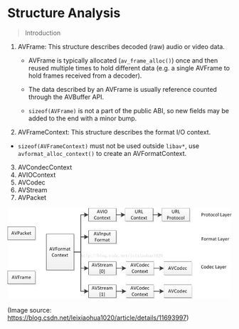 # Structure Analysis

 

> Introduction 

1. AVFrame: This structure describes decoded (raw) audio or video data.

   - AVFrame is typically allocated (`av_frame_alloc()`) once and then reused multiple times to hold different data (e.g. a single AVFrame to hold frames received from a decoder). 

   - The data described by an AVFrame is usually reference counted through the AVBuffer API.

   - `sizeof(AVFrame)` is not a part of the public ABI, so new fields may be added to the end with a minor bump.
2. AVFrameContext: This structure describes the format I/O context. 
- `sizeof(AVFrameContext)` must not be used outside `libav*`, use `avformat_alloc_context()` to create an AVFormatContext.
3. AVCondecContext
4. AVIOContext
5. AVCodec
6. AVStream
7. AVPacket



 ![structure](assets\structure.jfif) 

(Image source: https://blog.csdn.net/leixiaohua1020/article/details/11693997)